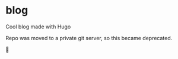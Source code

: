 # blog
Cool blog made with Hugo

Repo was moved to a private git server, so this became deprecated.

🎺
